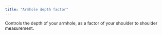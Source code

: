 ```yaml
---
title: "Armhole depth factor"
---
```


Controls the depth of your armhole, as a factor of your shoulder to shoulder measurement.




